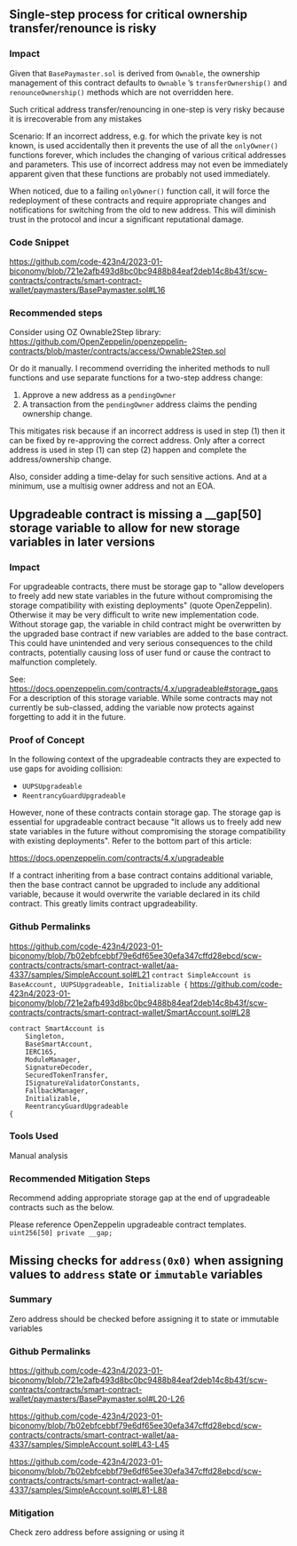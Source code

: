 
## Single-step process for critical ownership transfer/renounce is risky
### Impact
Given that `BasePaymaster.sol` is derived from `Ownable`, the ownership management of this contract defaults to `Ownable` ’s `transferOwnership()` and `renounceOwnership()` methods which are not overridden here. 

Such critical address transfer/renouncing in one-step is very risky because it is irrecoverable from any mistakes

Scenario: If an incorrect address, e.g. for which the private key is not known, is used accidentally then it prevents the use of all the `onlyOwner()` functions forever, which includes the changing of various critical addresses and parameters. This use of incorrect address may not even be immediately apparent given that these functions are probably not used immediately. 

When noticed, due to a failing `onlyOwner()` function call, it will force the redeployment of these contracts and require appropriate changes and notifications for switching from the old to new address. This will diminish trust in the protocol and incur a significant reputational damage.

### Code Snippet
https://github.com/code-423n4/2023-01-biconomy/blob/721e2afb493d8bc0bc9488b84eaf2deb14c8b43f/scw-contracts/contracts/smart-contract-wallet/paymasters/BasePaymaster.sol#L16

### Recommended steps
Consider using OZ Ownable2Step library:
https://github.com/OpenZeppelin/openzeppelin-contracts/blob/master/contracts/access/Ownable2Step.sol

Or do it manually. I recommend overriding the inherited methods to null functions and use separate functions for a two-step address change:
1. Approve a new address as a `pendingOwner`
2. A transaction from the `pendingOwner` address claims the pending ownership change.

This mitigates risk because if an incorrect address is used in step (1) then it can be fixed by re-approving the correct address. Only after a correct address is used in step (1) can step (2) happen and complete the address/ownership change.

Also, consider adding a time-delay for such sensitive actions. And at a minimum, use a multisig owner address and not an EOA.


## Upgradeable contract is missing a __gap[50] storage variable to allow for new storage variables in later versions
### Impact 
For upgradeable contracts, there must be storage gap to "allow developers to freely add new state variables in the future without compromising the storage compatibility with existing deployments" (quote OpenZeppelin). Otherwise it may be very difficult to write new implementation code. Without storage gap, the variable in child contract might be overwritten by the upgraded base contract if new variables are added to the base contract. This could have unintended and very serious consequences to the child contracts, potentially causing loss of user fund or cause the contract to malfunction completely.

See:
https://docs.openzeppelin.com/contracts/4.x/upgradeable#storage_gaps
For a description of this storage variable. While some contracts may not currently be sub-classed, adding the variable now protects against forgetting to add it in the future.

### Proof of Concept
In the following context of the upgradeable contracts they are expected to use gaps for avoiding collision:
- `UUPSUpgradeable`
- `ReentrancyGuardUpgradeable`

However, none of these contracts contain storage gap. The storage gap is essential for upgradeable contract because "It allows us to freely add new state variables in the future without compromising the storage compatibility with existing deployments". Refer to the bottom part of this article:

https://docs.openzeppelin.com/contracts/4.x/upgradeable

If a contract inheriting from a base contract contains additional variable, then the base contract cannot be upgraded to include any additional variable, because it would overwrite the variable declared in its child contract. This greatly limits contract upgradeability.

### Github Permalinks
https://github.com/code-423n4/2023-01-biconomy/blob/7b02ebfcebbf79e6df65ee30efa347cffd28ebcd/scw-contracts/contracts/smart-contract-wallet/aa-4337/samples/SimpleAccount.sol#L21
`contract SimpleAccount is BaseAccount, UUPSUpgradeable, Initializable {`
https://github.com/code-423n4/2023-01-biconomy/blob/721e2afb493d8bc0bc9488b84eaf2deb14c8b43f/scw-contracts/contracts/smart-contract-wallet/SmartAccount.sol#L28
```
contract SmartAccount is 
    Singleton,
    BaseSmartAccount,
    IERC165,
    ModuleManager,
    SignatureDecoder,
    SecuredTokenTransfer,
    ISignatureValidatorConstants,
    FallbackManager,
    Initializable,
    ReentrancyGuardUpgradeable
{
```
### Tools Used
Manual analysis

### Recommended Mitigation Steps
Recommend adding appropriate storage gap at the end of upgradeable contracts such as the below. 

Please reference OpenZeppelin upgradeable contract templates.
`uint256[50] private __gap;`

## Missing checks for `address(0x0)` when assigning values to `address` state or `immutable` variables 
### Summary
Zero address should be checked before assigning it to state or immutable variables
### Github Permalinks
https://github.com/code-423n4/2023-01-biconomy/blob/721e2afb493d8bc0bc9488b84eaf2deb14c8b43f/scw-contracts/contracts/smart-contract-wallet/paymasters/BasePaymaster.sol#L20-L26

https://github.com/code-423n4/2023-01-biconomy/blob/7b02ebfcebbf79e6df65ee30efa347cffd28ebcd/scw-contracts/contracts/smart-contract-wallet/aa-4337/samples/SimpleAccount.sol#L43-L45

https://github.com/code-423n4/2023-01-biconomy/blob/7b02ebfcebbf79e6df65ee30efa347cffd28ebcd/scw-contracts/contracts/smart-contract-wallet/aa-4337/samples/SimpleAccount.sol#L81-L88

### Mitigation
Check zero address before assigning or using it

